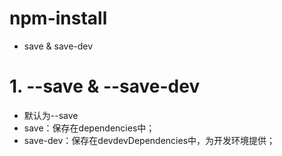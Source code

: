 # npm-install

* save & save-dev

# 1. --save & --save-dev

* 默认为--save
* save：保存在dependencies中；
* save-dev：保存在devdevDependencies中，为开发环境提供；

